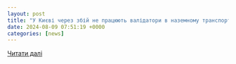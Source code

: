 ```yaml
---
layout: post
title: "У Києві через збій не працюють валідатори в наземному транспорті | УНН"
date: 2024-08-09 07:51:19 +0000
categories: [news]
---
```


[Читати далі](https://unn.ua/news/u-kyievi-tymchasovo-ne-pratsiuiut-validatory-v-nazemnomu-transporti)
